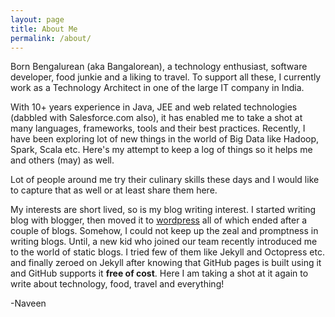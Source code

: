 ```yaml
---
layout: page
title: About Me
permalink: /about/
---
```


Born Bengalurean (aka Bangalorean), a technology enthusiast, software developer, food junkie and a liking to travel. To support all these, I currently work as a Technology Architect in one of the large IT company in India.

With 10+ years experience in Java, JEE and web related technologies (dabbled with Salesforce.com also), it has enabled me to take a shot at many languages, frameworks, tools and their best practices. Recently, I have been exploring lot of new things in the world of Big Data like Hadoop, Spark, Scala etc. Here's my attempt to keep a log of things so it helps me and others (may) as well.  

Lot of people around me try their culinary skills these days and I would like to capture that as well or at least share them here.

My interests are short lived, so is my blog writing interest. I started writing blog with blogger, then moved it to [wordpress](https://codecafe.wordpress.com/) all of which ended after a couple of blogs. Somehow, I could not keep up the zeal and promptness in writing blogs. Until, a new kid who joined our team recently introduced me to the world of static blogs. I tried few of them like Jekyll and Octopress etc. and finally zeroed on Jekyll after knowing that GitHub pages is built using it and GitHub supports it **free of cost**. Here I am taking a shot at it again to write about technology, food, travel and everything!

-Naveen
